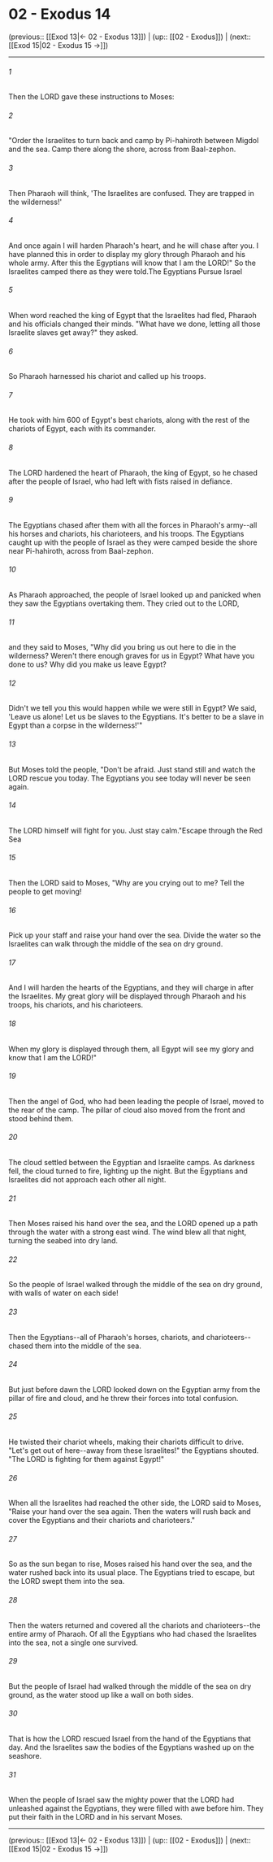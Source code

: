 # 02 - Exodus 14

(previous:: [[Exod 13|← 02 - Exodus 13]]) | (up:: [[02 - Exodus]]) | (next:: [[Exod 15|02 - Exodus 15 →]])

***


###### 1 
Then the LORD gave these instructions to Moses: 

###### 2 
"Order the Israelites to turn back and camp by Pi-hahiroth between Migdol and the sea. Camp there along the shore, across from Baal-zephon. 

###### 3 
Then Pharaoh will think, 'The Israelites are confused. They are trapped in the wilderness!' 

###### 4 
And once again I will harden Pharaoh's heart, and he will chase after you. I have planned this in order to display my glory through Pharaoh and his whole army. After this the Egyptians will know that I am the LORD!" So the Israelites camped there as they were told.The Egyptians Pursue Israel 

###### 5 
When word reached the king of Egypt that the Israelites had fled, Pharaoh and his officials changed their minds. "What have we done, letting all those Israelite slaves get away?" they asked. 

###### 6 
So Pharaoh harnessed his chariot and called up his troops. 

###### 7 
He took with him 600 of Egypt's best chariots, along with the rest of the chariots of Egypt, each with its commander. 

###### 8 
The LORD hardened the heart of Pharaoh, the king of Egypt, so he chased after the people of Israel, who had left with fists raised in defiance. 

###### 9 
The Egyptians chased after them with all the forces in Pharaoh's army--all his horses and chariots, his charioteers, and his troops. The Egyptians caught up with the people of Israel as they were camped beside the shore near Pi-hahiroth, across from Baal-zephon. 

###### 10 
As Pharaoh approached, the people of Israel looked up and panicked when they saw the Egyptians overtaking them. They cried out to the LORD, 

###### 11 
and they said to Moses, "Why did you bring us out here to die in the wilderness? Weren't there enough graves for us in Egypt? What have you done to us? Why did you make us leave Egypt? 

###### 12 
Didn't we tell you this would happen while we were still in Egypt? We said, 'Leave us alone! Let us be slaves to the Egyptians. It's better to be a slave in Egypt than a corpse in the wilderness!'" 

###### 13 
But Moses told the people, "Don't be afraid. Just stand still and watch the LORD rescue you today. The Egyptians you see today will never be seen again. 

###### 14 
The LORD himself will fight for you. Just stay calm."Escape through the Red Sea 

###### 15 
Then the LORD said to Moses, "Why are you crying out to me? Tell the people to get moving! 

###### 16 
Pick up your staff and raise your hand over the sea. Divide the water so the Israelites can walk through the middle of the sea on dry ground. 

###### 17 
And I will harden the hearts of the Egyptians, and they will charge in after the Israelites. My great glory will be displayed through Pharaoh and his troops, his chariots, and his charioteers. 

###### 18 
When my glory is displayed through them, all Egypt will see my glory and know that I am the LORD!" 

###### 19 
Then the angel of God, who had been leading the people of Israel, moved to the rear of the camp. The pillar of cloud also moved from the front and stood behind them. 

###### 20 
The cloud settled between the Egyptian and Israelite camps. As darkness fell, the cloud turned to fire, lighting up the night. But the Egyptians and Israelites did not approach each other all night. 

###### 21 
Then Moses raised his hand over the sea, and the LORD opened up a path through the water with a strong east wind. The wind blew all that night, turning the seabed into dry land. 

###### 22 
So the people of Israel walked through the middle of the sea on dry ground, with walls of water on each side! 

###### 23 
Then the Egyptians--all of Pharaoh's horses, chariots, and charioteers--chased them into the middle of the sea. 

###### 24 
But just before dawn the LORD looked down on the Egyptian army from the pillar of fire and cloud, and he threw their forces into total confusion. 

###### 25 
He twisted their chariot wheels, making their chariots difficult to drive. "Let's get out of here--away from these Israelites!" the Egyptians shouted. "The LORD is fighting for them against Egypt!" 

###### 26 
When all the Israelites had reached the other side, the LORD said to Moses, "Raise your hand over the sea again. Then the waters will rush back and cover the Egyptians and their chariots and charioteers." 

###### 27 
So as the sun began to rise, Moses raised his hand over the sea, and the water rushed back into its usual place. The Egyptians tried to escape, but the LORD swept them into the sea. 

###### 28 
Then the waters returned and covered all the chariots and charioteers--the entire army of Pharaoh. Of all the Egyptians who had chased the Israelites into the sea, not a single one survived. 

###### 29 
But the people of Israel had walked through the middle of the sea on dry ground, as the water stood up like a wall on both sides. 

###### 30 
That is how the LORD rescued Israel from the hand of the Egyptians that day. And the Israelites saw the bodies of the Egyptians washed up on the seashore. 

###### 31 
When the people of Israel saw the mighty power that the LORD had unleashed against the Egyptians, they were filled with awe before him. They put their faith in the LORD and in his servant Moses.

***

(previous:: [[Exod 13|← 02 - Exodus 13]]) | (up:: [[02 - Exodus]]) | (next:: [[Exod 15|02 - Exodus 15 →]])
